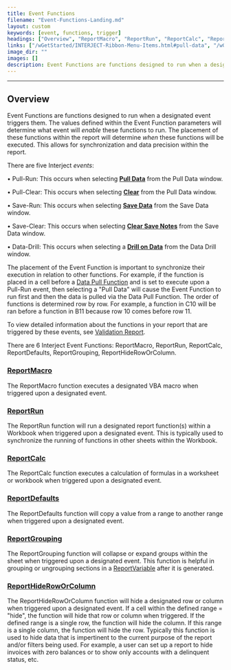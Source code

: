 ```yaml
---
title: Event Functions
filename: "Event-Functions-Landing.md"
layout: custom
keywords: [event, functions, trigger]
headings: ["Overview", "ReportMacro", "ReportRun", "ReportCalc", "ReportDefaults", "ReportGrouping", "ReportHideRowOrColumn"]
links: ["/wGetStarted/INTERJECT-Ribbon-Menu-Items.html#pull-data", "/wGetStarted/INTERJECT-Ribbon-Menu-Items.html#pull-data", "/wGetStarted/INTERJECT-Ribbon-Menu-Items.html#save-data", "/wGetStarted/INTERJECT-Ribbon-Menu-Items.html#save-data", "/wGetStarted/INTERJECT-Ribbon-Menu-Items.html#drill-on-data", "/wFunctions/Data-Functions-Landing.html", "/wTroubleshooting/Validation-Report.html", "/wFunctions/ReportMacro.html", "/wFunctions/ReportRun.html", "/wFunctions/ReportCalc.html", "/wFunctions/ReportDefaults.html", "/wFunctions/ReportGrouping.html", "/wFunctions/ReportVariable.html", "/wFunctions/ReportHideRowOrColumn.html"]
image_dir: ""
images: []
description: Event Functions are functions designed to run when a designated event triggers them.
---
```

* * *

## Overview

Event Functions are functions designed to run when a designated event triggers them. The values defined within the Event Function parameters will determine what event will _enable_ these functions to run. The placement of these functions within the report will determine _when_ these functions will be executed. This allows for synchronization and data precision within the report.

There are five Interject _events_:

• Pull-Run: This occurs when selecting [**Pull Data**](/wGetStarted/INTERJECT-Ribbon-Menu-Items.html#pull-data) from the Pull Data window.

• Pull-Clear: This occurs when selecting [**Clear**](/wGetStarted/INTERJECT-Ribbon-Menu-Items.html#pull-data) from the Pull Data window.

• Save-Run: This occurs when selecting [**Save Data**](/wGetStarted/INTERJECT-Ribbon-Menu-Items.html#save-data) from the Save Data window.

• Save-Clear: This occurs when selecting [**Clear Save Notes**](/wGetStarted/INTERJECT-Ribbon-Menu-Items.html#save-data) from the Save Data window.

• Data-Drill: This occurs when selecting a [**Drill on Data**](/wGetStarted/INTERJECT-Ribbon-Menu-Items.html#drill-on-data) from the Data Drill window.

The placement of the Event Function is important to synchronize their execution in relation to other functions. For example, if the function is placed in a cell before a [Data Pull Function](/wIndex/Data-Functions-Landing.html) and is set to execute upon a Pull-Run event, then selecting a "Pull Data" will cause the Event Function to run first and then the data is pulled via the Data Pull Function. The order of functions is determined row by row. For example, a function in C10 will be ran before a function in B11 because row 10 comes before row 11.

To view detailed information about the functions in your report that are triggered by these events, see [Validation Report](/wTroubleshooting/Validation-Report.html).

There are 6 Interject Event Functions: ReportMacro, ReportRun, ReportCalc, ReportDefaults, ReportGrouping, ReportHideRowOrColumn.

### [ReportMacro](/wFunctions/ReportMacro.html)

The ReportMacro function executes a designated VBA macro when triggered upon a designated event. 

### [ReportRun](/wFunctions/ReportRun.html)

The ReportRun function will run a designated report function(s) within a Workbook when triggered upon a designated event. This is typically used to synchronize the running of functions in other sheets within the Workbook. 

### [ReportCalc](/wFunctions/ReportCalc.html)

The ReportCalc function executes a calculation of formulas in a worksheet or workbook when triggered upon a designated event.

### [ReportDefaults](/wInwFunctionsdex/ReportDefaults.html)

The ReportDefaults function will copy a value from a range to another range when triggered upon a designated event.

### [ReportGrouping](/wFunctions/ReportGrouping.html)

The ReportGrouping function will collapse or expand groups within the sheet when triggered upon a designated event. This function is helpful in grouping or ungrouping sections in a [ReportVariable](/wFunctions/ReportVariable.html) after it is generated.

### [ReportHideRowOrColumn](/wFunctions/ReportHideRowOrColumn.html)

The ReportHideRowOrColumn function will hide a designated row or column when triggered upon a designated event. If a cell within the defined range = "hide", the function will hide that row or column when triggered. If the defined range is a single row, the function will hide the column. If this range is a single column, the function will hide the row. Typically this function is used to hide data that is impertinent to the current purpose of the report and/or filters being used. For example, a user can set up a report to hide invoices with zero balances or to show only accounts with a delinquent status, etc.
